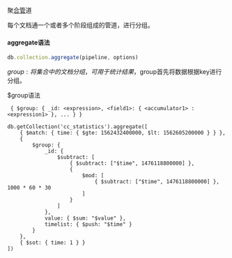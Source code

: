 聚[合管](https://blog.csdn.net/congcong68/article/details/51619882)道

每个文档通一个或者多个阶段组成的管道，进行分组。

#### aggregate语法

```js
db.collection.aggregate(pipeline, options)
```

$group : 将集合中的文档分组，可用于统计结果，$group首先将数据根据key进行分组。

$group语法

```
 { $group: { _id: <expression>, <field1>: { <accumulator1> : <expression1> }, ... } }
```

```
db.getCollection('cc_statistics').aggregate([
    { $match: { time: { $gte: 1562432400000, $lt: 1562605200000 } } },
    {
        $group: {
            _id: {
                $subtract: [
                    { $subtract: ["$time", 1476118800000] },
                    {
                        $mod: [
                            { $subtract: ["$time", 1476118800000] }, 1000 * 60 * 30
                        ]
                    }
                ]
            },
            value: { $sum: "$value" },
            timelist: { $push: "$time" }
        }
    },
    { $sot: { time: 1 } }
])
```



